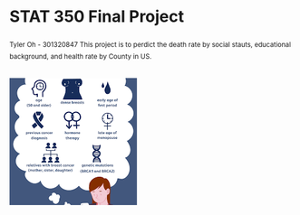 # STAT 350 Final Project
<sub>
Tyler Oh - 301320847
This project is to perdict the death rate by social stauts,
  educational background, and health rate by County in US.
</sub><br/><br/>



![alt text](https://github.com/tylero-sfu/final-project/blob/main/cancer.png?raw=true)

